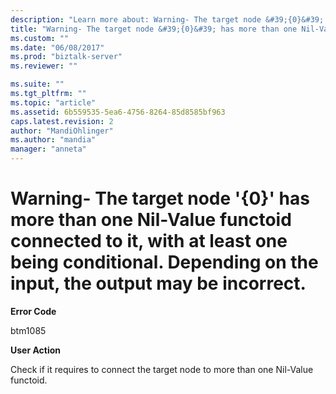 ```yaml
---
description: "Learn more about: Warning- The target node &#39;{0}&#39; has more than one Nil-Value functoid connected to it, with at least one being conditional. Depending on the input, the output may be incorrect."
title: "Warning- The target node &#39;{0}&#39; has more than one Nil-Value functoid connected to it, with at least one being conditional. Depending on the input, the output may be incorrect. | Microsoft Docs"
ms.custom: ""
ms.date: "06/08/2017"
ms.prod: "biztalk-server"
ms.reviewer: ""

ms.suite: ""
ms.tgt_pltfrm: ""
ms.topic: "article"
ms.assetid: 6b559535-5ea6-4756-8264-85d8585bf963
caps.latest.revision: 2
author: "MandiOhlinger"
ms.author: "mandia"
manager: "anneta"
---
```

# Warning- The target node &#39;{0}&#39; has more than one Nil-Value functoid connected to it, with at least one being conditional. Depending on the input, the output may be incorrect.
**Error Code**  
  
 btm1085  
  
 **User Action**  
  
 Check if it requires to connect the target node to more than one Nil-Value functoid.
